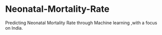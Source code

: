 # Neonatal-Mortality-Rate
Predicting Neonatal Mortality Rate through Machine learning ,with a focus on India.
